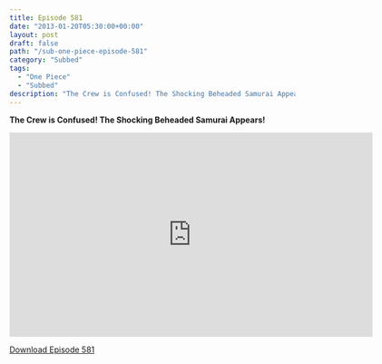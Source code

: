 ```yaml
---
title: Episode 581
date: "2013-01-20T05:30:00+00:00"
layout: post
draft: false
path: "/sub-one-piece-episode-581"
category: "Subbed"
tags:
  - "One Piece"
  - "Subbed"
description: "The Crew is Confused! The Shocking Beheaded Samurai Appears!"
---
```


**The Crew is Confused! The Shocking Beheaded Samurai Appears!**

<iframe width="640" height="360" src="https://www.rapidvideo.com/e/G6FRPFJEUT" frameborder="0" marginwidth=0 marginheight=0 scrolling=no allowfullscreen></iframe>

<a href="http://ouo.io/qs/eCodkFEQ?s=https://rapidvid.to/d/https://www.rapidvideo.com/e/G6FRPFJEUT">Download Episode 581</a>
